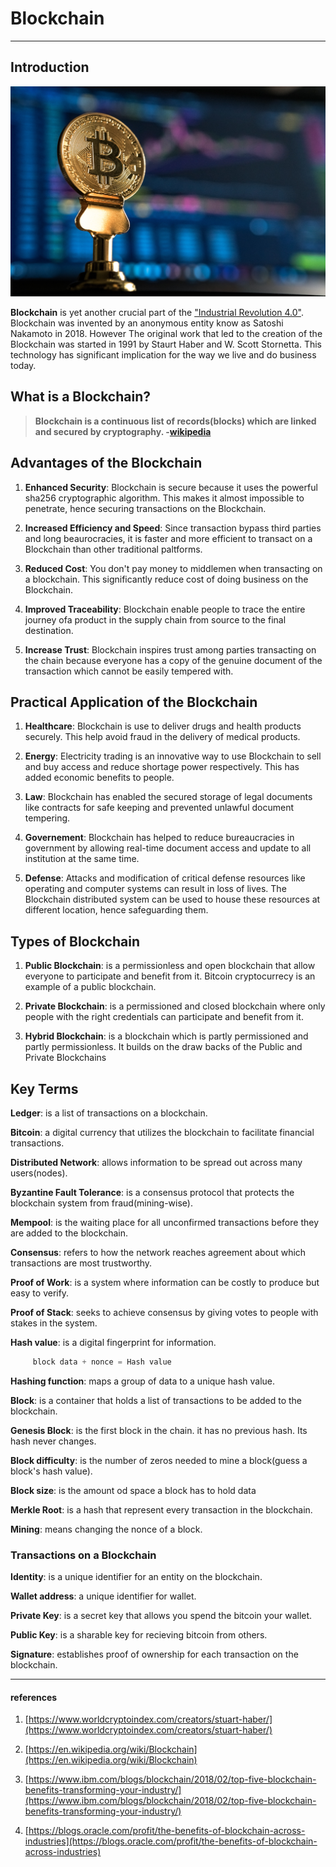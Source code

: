 # Blockchain

---

## Introduction

![](../images/bitcoin.jpg)

**Blockchain** is yet another crucial part of the ["Industrial Revolution 4.0"](https://en.wikipedia.org/wiki/Industry_4.0). Blockchain was invented by an anonymous entity know as Satoshi Nakamoto in 2018. However The original work that led to the creation of the Blockchain was started in 1991 by Staurt Haber and W. Scott Stornetta. This technology has significant implication for the way we live and do business today.

## What is a Blockchain?

> **Blockchain is a continuous list of records(blocks) which are linked and secured by cryptography. -[wikipedia](https://en.wikipedia.org/wiki/Blockchain)**

## Advantages of the Blockchain

1. **Enhanced Security**: Blockchain is secure because it uses the powerful sha256 cryptographic algorithm. This makes it almost impossible to penetrate, hence securing transactions on the Blockchain.

2. **Increased Efficiency and Speed**: Since transaction bypass third parties and long beaurocracies, it is faster and more efficient to transact on a Blockchain than other traditional paltforms.

3. **Reduced Cost**: You don't pay money to middlemen when transacting on a blockchain. This significantly reduce cost of doing business on the Blockchain.

4. **Improved Traceability**: Blockchain enable people to trace the entire journey ofa product in the supply chain from source to the final destination.

5. **Increase Trust**: Blockchain inspires trust among parties transacting on the chain because everyone has a copy of the genuine document of the transaction which cannot be easily tempered with.

## Practical Application of the Blockchain

1. **Healthcare**: Blockchain is use to deliver drugs and health products securely. This help avoid fraud in the delivery of medical products.

2. **Energy**: Electricity trading is an innovative way to use Blockchain to sell and buy access and reduce shortage power respectively. This has added economic benefits to people.

3. **Law**: Blockchain has enabled the secured storage of legal documents like contracts for safe keeping and prevented unlawful document tempering.

4. **Governement**: Blockchain has helped to reduce bureaucracies in government by allowing real-time document access and update to all institution at the same time.

5. **Defense**: Attacks and modification of critical defense resources like operating and computer systems can result in loss of lives. The Blockchain distributed system can be used to house these resources at different location, hence safeguarding them.

## Types of Blockchain

1. **Public Blockchain**: is a permissionless and open blockchain that allow everyone to participate and benefit from it. Bitcoin cryptocurrecy is an example of a public blockchain.

2. **Private Blockchain**: is a permissioned and closed blockchain where only people with the right credentials can participate and benefit from it.

3. **Hybrid Blockchain**: is a blockchain which is partly permissioned and partly permissionless. It builds on the draw backs of the Public and Private Blockchains

## Key Terms

**Ledger**: is a list of transactions on a blockchain.

**Bitcoin**: a digital currency that utilizes the blockchain to facilitate financial transactions.

**Distributed Network**: allows information to be spread out across many users(nodes).

**Byzantine Fault Tolerance**: is a consensus protocol that protects the blockchain system from fraud(mining-wise).

**Mempool**: is the waiting place for all unconfirmed transactions before they are added to the blockchain.

**Consensus**: refers to how the network reaches agreement about which transactions are most trustworthy.

**Proof of Work**: is a system where information can be costly to produce but easy to verify.

**Proof of Stack**: seeks to achieve consensus by giving votes to people with stakes in the system.

**Hash value**: is a digital fingerprint for information.

```py
     block data + nonce = Hash value
```

**Hashing function**: maps a group of data to a unique hash value.

**Block**: is a container that holds a list of transactions to be added to the blockchain.

**Genesis Block**: is the first block in the chain. it has no previous hash. Its hash never changes.

**Block difficulty**: is the number of zeros needed to mine a block(guess a block's hash value).

**Block size**: is the amount od space a block has to hold data

**Merkle Root**: is a hash that represent every transaction in the blockchain.

**Mining**: means changing the nonce of a block.

### Transactions on a Blockchain

**Identity**: is a unique identifier for an entity on the blockchain.

**Wallet address**: a unique identifier for wallet.

**Private Key**: is a secret key that allows you spend the bitcoin your wallet.

**Public Key**: is a sharable key for recieving bitcoin from others.

**Signature**: establishes proof of ownership for each transaction on the blockchain.

---

#### references

1. [https://www.worldcryptoindex.com/creators/stuart-haber/](https://www.worldcryptoindex.com/creators/stuart-haber/)

2. [https://en.wikipedia.org/wiki/Blockchain](https://en.wikipedia.org/wiki/Blockchain)

3. [https://www.ibm.com/blogs/blockchain/2018/02/top-five-blockchain-benefits-transforming-your-industry/](https://www.ibm.com/blogs/blockchain/2018/02/top-five-blockchain-benefits-transforming-your-industry/)

4. [https://blogs.oracle.com/profit/the-benefits-of-blockchain-across-industries](https://blogs.oracle.com/profit/the-benefits-of-blockchain-across-industries)
